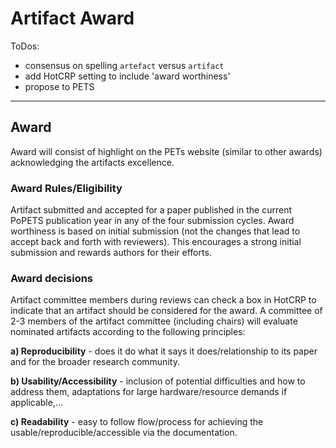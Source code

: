 # Artifact Award

ToDos: 
- consensus on spelling `artefact` versus `artifact`
- add HotCRP setting to include 'award worthiness'
- propose to PETS 

-------------------------------------------------------------

## Award
Award will consist of highlight on the PETs website (similar to other awards) acknowledging the artifacts excellence. 

### Award Rules/Eligibility
Artifact submitted and accepted for a paper published in the current PoPETS publication year in any of the four submission cycles. Award worthiness is based on initial submission (not the changes that lead to accept back and forth with reviewers). This encourages a strong initial submission and rewards authors for their efforts.

### Award decisions
Artifact committee members during reviews can check a box in HotCRP to indicate that an artifact should be considered for the award. 
A committee of 2-3 members of the artifact committee (including chairs) will evaluate nominated artifacts according to the following principles: 
 
**a) Reproducibility** - does it do what it says it does/relationship to its paper and for the broader research community.

**b) Usability/Accessibility** - inclusion of potential difficulties and how to address them, adaptations for large hardware/resource demands if applicable,...

**c) Readability** - easy to follow flow/process for achieving the usable/reproducible/accessible via the documentation. 

 
